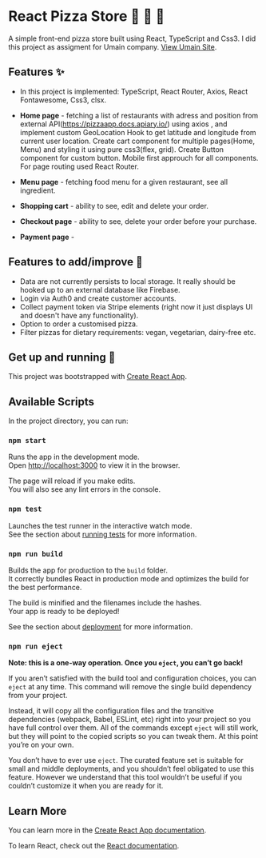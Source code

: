 # React Pizza Store 🍕 🍕 🍕

A simple front-end pizza store built using React, TypeScript and Css3. I did this project as assigment for Umain company. [View Umain Site](https://www.umain.com/).

## Features ✨

* In this project is implemented: TypeScript, React Router, Axios, React Fontawesome, Css3, clsx.   

* **Home page** - fetching a list of restaurants with adress and position from external API(https://pizzaapp.docs.apiary.io/) using axios , and implement custom GeoLocation Hook to get latitude and longitude from current user location. Create cart component for multiple pages(Home, Menu) and styling it using pure css3(flex, grid). Create Button component for custom button. Mobile first approuch for all components. For page routing used React Router.
* **Menu page** - fetching food menu for a given restaurant, see all ingredient.
* **Shopping cart** - ability to see, edit and delete your order.
* **Checkout page** - ability to see, delete your order before your purchase.
* **Payment page** - 

## Features to add/improve 🔮

* Data are not currently persists to local storage. It really should be hooked up to an external database like Firebase.
* Login via Auth0 and create customer accounts.
* Collect payment token via Stripe elements (right now it just displays UI and doesn't have any functionality).
* Option to order a customised pizza.
* Filter pizzas for dietary requirements: vegan, vegetarian, dairy-free etc.

## Get up and running  🚀

This project was bootstrapped with [Create React App](https://github.com/facebook/create-react-app).

## Available Scripts

In the project directory, you can run:

### `npm start`

Runs the app in the development mode.\
Open [http://localhost:3000](http://localhost:3000) to view it in the browser.

The page will reload if you make edits.\
You will also see any lint errors in the console.

### `npm test`

Launches the test runner in the interactive watch mode.\
See the section about [running tests](https://facebook.github.io/create-react-app/docs/running-tests) for more information.

### `npm run build`

Builds the app for production to the `build` folder.\
It correctly bundles React in production mode and optimizes the build for the best performance.

The build is minified and the filenames include the hashes.\
Your app is ready to be deployed!

See the section about [deployment](https://facebook.github.io/create-react-app/docs/deployment) for more information.

### `npm run eject`

**Note: this is a one-way operation. Once you `eject`, you can’t go back!**

If you aren’t satisfied with the build tool and configuration choices, you can `eject` at any time. This command will remove the single build dependency from your project.

Instead, it will copy all the configuration files and the transitive dependencies (webpack, Babel, ESLint, etc) right into your project so you have full control over them. All of the commands except `eject` will still work, but they will point to the copied scripts so you can tweak them. At this point you’re on your own.

You don’t have to ever use `eject`. The curated feature set is suitable for small and middle deployments, and you shouldn’t feel obligated to use this feature. However we understand that this tool wouldn’t be useful if you couldn’t customize it when you are ready for it.

## Learn More

You can learn more in the [Create React App documentation](https://facebook.github.io/create-react-app/docs/getting-started).

To learn React, check out the [React documentation](https://reactjs.org/).
